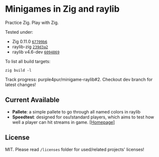 # Minigames in Zig and raylib

Practice Zig. Play with Zig.

Tested under:

* Zig 0.11.0 [`67709b6`](https://github.com/ziglang/zig/releases/tag/0.11.0)
* raylib-zig [`239d3a2`](https://github.com/Not-Nik/raylib-zig/tree/239d3a2d9616acedf95baab0a307bb3b49aef8fd)
* raylib v4.6-dev [`6094869`](https://github.com/raysan5/raylib/tree/6094869e3e845e90e1e8ae41b98e889fb3e13e78)

To list all build targets:

```
zig build -l
```

Track progress: purple4pur/minigame-raylib#2. Checkout dev branch for latest changes!

## Current Available

* **Pallete**: a simple pallete to go through all named colors in raylib
* **Speedtest**: designed for osu!standard players, which aims to test how well a player can hit streams in game. [[Homepage]](https://github.com/purple4pur/minigame-raylib/wiki/Homepage:-Speedtest)

## License

MIT. Please read `/licenses` folder for used/related projects' licenses!
